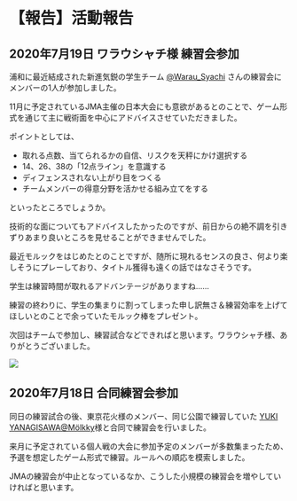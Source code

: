 # 【報告】活動報告

## 2020年7月19日 ワラウシャチ様 練習会参加

浦和に最近結成された新進気鋭の学生チーム [@Warau_Syachi](https://twitter.com/Warau_Syachi) さんの練習会にメンバーの1人が参加しました。

11月に予定されているJMA主催の日本大会にも意欲があるとのことで、ゲーム形式を通じて主に戦術面を中心にアドバイスさせていただきました。

ポイントとしては、

- 取れる点数、当てられるかの自信、リスクを天秤にかけ選択する
- 14、26、38の「12点ライン」を意識する
- ディフェンスされない上がり目をつくる
- チームメンバーの得意分野を活かせる組み立てをする

といったところでしょうか。

技術的な面についてもアドバイスしたかったのですが、前日からの絶不調を引きずりあまり良いところを見せることができませんでした。

最近モルックをはじめたとのことですが、随所に現れるセンスの良さ、何より楽しそうにプレーしており、タイトル獲得も遠くの話ではなさそうです。

学生は練習時間が取れるアドバンテージがありますね……

練習の終わりに、学生の集まりに割ってしまった申し訳無さ＆練習効率を上げてほしいとのことで余っていたモルック棒をプレゼント。

次回はチームで参加し、練習試合などできればと思います。ワラウシャチ様、ありがとうございました。

![](https://i.imgur.com/UxpwLjR.jpg)

## 2020年7月18日 合同練習会参加

同日の練習試合の後、東京花火様のメンバー、同じ公園で練習していた [YUKI YANAGISAWA@Mölkky](https://twitter.com/Molkky20_01_26)様と合同で練習会を行いました。

来月に予定されている個人戦の大会に参加予定のメンバーが多数集まったため、予選を想定したゲーム形式で練習。ルールへの順応を模索しました。

JMAの練習会が中止となっているなか、こうした小規模の練習会を増やしていければと思います。
